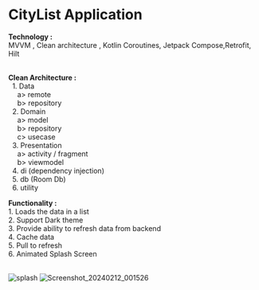 # CityList Application

 
 <b>Technology : </b><br/> MVVM , Clean architecture , Kotlin Coroutines, Jetpack Compose,Retrofit, Hilt <br/><br/>

<b> Clean Architecture : </b><br/>
   &nbsp; 1. Data <br/>
        &ensp;&ensp; a> remote <br/>
        &ensp;&ensp; b> repository <br/>
   &nbsp; 2. Domain  <br/>
        &ensp;&ensp; a> model <br/>
        &ensp;&ensp; b> repository <br/>
        &ensp;&ensp; c> usecase <br/>
   &nbsp; 3. Presentation <br/>
       &ensp;&ensp; a> activity / fragment <br/>
       &ensp;&ensp; b> viewmodel <br/>
   &nbsp; 4. di (dependency injection)<br/>
   &nbsp; 5. db (Room Db)<br/>
   &nbsp; 6. utility<br/>   

 <b>Functionality :</b> <br/>
               1. Loads the data in a list <br/>
               2. Support Dark theme <br/>
               3. Provide ability to refresh data from backend <br/>
               4. Cache data <br/>
               5. Pull to refresh <br/>
               6. Animated Splash Screen <br/> <br/>
               
 ![splash](https://github.com/soumen321/citylist_jetpackcompose/assets/2536037/35ca8e1d-8bd1-443a-bf59-9652a19e63e7)
![Screenshot_20240212_001526](https://github.com/soumen321/citylist_jetpackcompose/assets/2536037/34522539-a2c0-4c04-aa13-ab1df9f491a0)

